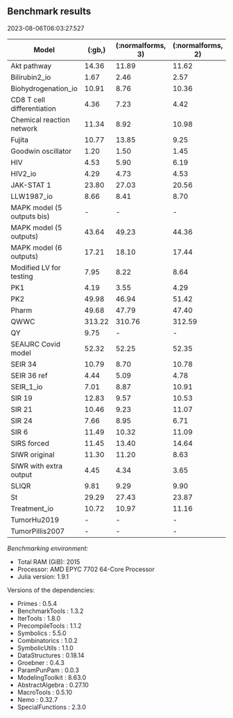 ## Benchmark results

2023-08-06T06:03:27.527


|Model|(:gb,)|(:normalforms, 3)|(:normalforms, 2)|(:hybrid,)|
|-----|---|---|---|---|
|Akt pathway|14.36|11.89|11.62|12.85|
|Bilirubin2_io|1.67|2.46|2.57|13.02|
|Biohydrogenation_io|10.91|8.76|10.36|9.76|
|CD8 T cell differentiation|4.36|7.23|4.42|5.61|
|Chemical reaction network|11.34|8.92|10.98|9.48|
|Fujita|10.77|13.85|9.25|12.79|
|Goodwin oscillator|1.20|1.50|1.45|1.62|
|HIV|4.53|5.90|6.19|3.94|
|HIV2_io|4.29|4.73|4.53|7.41|
|JAK-STAT 1|23.80|27.03|20.56|24.45|
|LLW1987_io|8.66|8.41|8.70|6.24|
|MAPK model (5 outputs bis)| - | - | - | - |
|MAPK model (5 outputs)|43.64|49.23|44.36|46.11|
|MAPK model (6 outputs)|17.21|18.10|17.44|19.49|
|Modified LV for testing|7.95|8.22|8.64|8.30|
|PK1|4.19|3.55|4.29|4.86|
|PK2|49.98|46.94|51.42|45.81|
|Pharm|49.68|47.79|47.40|49.05|
|QWWC|313.22|310.76|312.59|314.66|
|QY|9.75| - | - | - |
|SEAIJRC Covid model|52.32|52.25|52.35|49.02|
|SEIR 34|10.79|8.70|10.78|10.59|
|SEIR 36 ref|4.44|5.09|4.78|4.45|
|SEIR_1_io|7.01|8.87|10.91|8.21|
|SIR 19|12.83|9.57|10.53|8.80|
|SIR 21|10.46|9.23|11.07|9.70|
|SIR 24|7.66|8.95|6.71|7.09|
|SIR 6|11.49|10.32|11.09|9.13|
|SIRS forced|11.45|13.40|14.64|12.13|
|SIWR original|11.30|11.20|8.63|10.19|
|SIWR with extra output|4.45|4.34|3.65|4.60|
|SLIQR|9.81|9.29|9.90|9.48|
|St|29.29|27.43|23.87| - |
|Treatment_io|10.72|10.97|11.16|10.64|
|TumorHu2019| - | - | - | - |
|TumorPillis2007| - | - | - | - |

*Benchmarking environment:*

* Total RAM (GiB): 2015
* Processor: AMD EPYC 7702 64-Core Processor                
* Julia version: 1.9.1

Versions of the dependencies:

* Primes : 0.5.4
* BenchmarkTools : 1.3.2
* IterTools : 1.8.0
* PrecompileTools : 1.1.2
* Symbolics : 5.5.0
* Combinatorics : 1.0.2
* SymbolicUtils : 1.1.0
* DataStructures : 0.18.14
* Groebner : 0.4.3
* ParamPunPam : 0.0.3
* ModelingToolkit : 8.63.0
* AbstractAlgebra : 0.27.10
* MacroTools : 0.5.10
* Nemo : 0.32.7
* SpecialFunctions : 2.3.0
